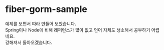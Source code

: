 # fiber-gorm-sample
예제를 보면서 따라 만들어 보았습니다.   
Spring이나 Node에 비해 레퍼런스가 많이 없고 언어 자체도 생소해서 공부하기 어렵네요.   
강해져서 돌아오겠습니다.    
